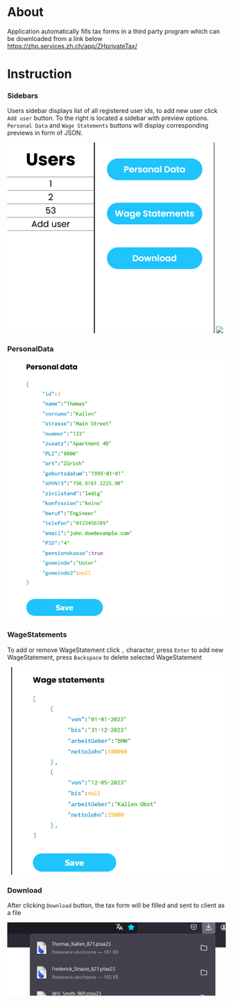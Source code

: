 # About

Application automatically fills tax forms in a third party
program which can be downloaded from a link below
https://zhp.services.zh.ch/app/ZHprivateTax/


# Instruction

### Sidebars

Users sidebar displays list of all registered user ids, to add new user click `Add user` button. 
To the right is located a sidebar with preview options. 
`Personal Data` and `Wage Statements` buttons will display corresponding previews in
form of JSON.



![navigation](images/navigation.png)
![](https://spring-boot-tracker-935c708a9d3f.herokuapp.com/api/view?name=tax)

### PersonalData

![personal data](images/personal_data.png)

### WageStatements
To add or remove WageStatement click `,` character, press `Enter` to add new WageStatement, press `Backspace` to delete selected WageStatement

![wage statements](images/wage_statement.png)

### Download
After clicking `Download` button, the tax form will be filled and sent to client as a file

![downloads](images/download.png)